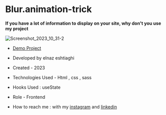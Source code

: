 # Blur.animation-trick
**If you have a lot of information to display on your site, why don't you use my project**

![Screenshot_2023_10_31-2](https://github.com/elnaz-eshtiaghi/trick.14-animation-/assets/146030206/e1b4b544-5aea-45ea-9ca8-8bd2f209374f)
- [Demo Project]( https://elnaz-eshtiaghi.github.io/blur.animation-trick/)

- Developed by elnaz eshtiaghi

- Created - 2023

- Technologies Used - Html , css , sass

- Hooks Used : useState 

- Role - Frontend

- How to reach me : with my [instagram](https://www.instagram.com/elnaz_eshtiaghi) and [linkedin](https://www.linkedin.com/in/elnaz-eshtiaghi-936832290/)
